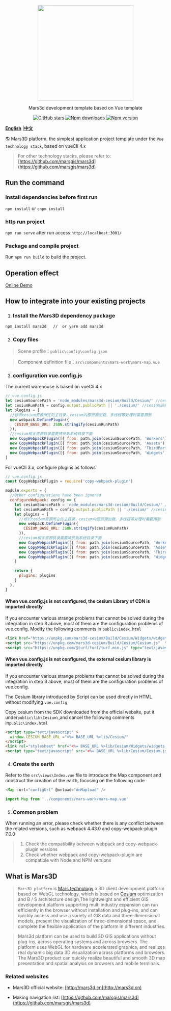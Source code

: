 <p align="center">
<img src="//mars3d.cn/logo.png" width="300px" />
</p>

<p align="center">Mars3d development template based on Vue template</p>

<p align="center">
<a target="_black" href="https://github.com/marsgis/mars3d">
<img alt="GitHub stars" src="https://img.shields.io/github/stars/marsgis/mars3d?style=flat&logo=github">
</a>
<a target="_black" href="https://www.npmjs.com/package/mars3d">
<img alt="Npm downloads" src="https://img.shields.io/npm/dt/mars3d?style=flat&logo=npm">
</a>
<a target="_black" href="https://www.npmjs.com/package/mars3d">
<img alt="Npm version" src="https://img.shields.io/npm/v/mars3d.svg?style=flat&logo=npm&label=version"/>
</a>
</p>

 [**English**](./README_EN.md) |[**中文**](./README.md) 
 
 🌎 Mars3D platform, the simplest application project template under the `Vue technology stack`, based on vueCli 4.x
    
 > For other technology stacks, please refer to: [https://github.com/marsgis/mars3d](https://github.com/marsgis/mars3d)


## Run the command
 
###  Install dependencies before first run
 `npm install` or `cnpm install`
 
### http run project
 `npm run serve` after run access:`http://localhost:3001/` 

### Package and compile project
 Run `npm run build` to build the project. 

## Operation effect 

 [Online Demo](http://marsgis.gitee.io/mars3d-es5-template/)  
 

  
## How to integrate into your existing projects
1. ### Install the Mars3D dependency package
```bash
npm install mars3d   //  or yarn add mars3d
```

2. ### Copy files
 > Scene profile：`public\config\config.json`

 > Component definition file：`src\components\mars-work\mars-map.vue`


3. ### configuration vue.config.js 

The current warehouse is based on vueCli 4.x 
```js
// vue.config.js  
let cesiumSourcePath = 'node_modules/mars3d-cesium/Build/Cesium/' //cesium库目录
let cesiumRunPath = config.output.publicPath || './cesium/' //cesium运行时主目录
let plugins = [
  //标识cesium资源所在的主目录，cesium内部资源加载、多线程等处理时需要用到
  new webpack.DefinePlugin({
    CESIUM_BASE_URL: JSON.stringify(cesiumRunPath)
  }),
  //cesium相关资源目录需要拷贝到系统目录下面
  new CopyWebpackPlugin([{ from: path.join(cesiumSourcePath, 'Workers'), to: path.join(cesiumRunPath, 'Workers') }]),
  new CopyWebpackPlugin([{ from: path.join(cesiumSourcePath, 'Assets'), to: path.join(cesiumRunPath, 'Assets') }]),
  new CopyWebpackPlugin([{ from: path.join(cesiumSourcePath, 'ThirdParty'), to: path.join(cesiumRunPath, 'ThirdParty') }]),
  new CopyWebpackPlugin([{ from: path.join(cesiumSourcePath, 'Widgets'), to: path.join(cesiumRunPath, 'Widgets') }])
]
```
For vueCli 3.x, configure plugins as follows

```js
// vue.config.js
const CopyWebpackPlugin = require('copy-webpack-plugin') 

module.exports = {
  //Other configurations have been ignored
  configureWebpack: config => {
    let cesiumSourcePath = 'node_modules/mars3d-cesium/Build/Cesium/' //cesium库目录
    let cesiumRunPath = config.output.publicPath || './cesium/' //cesium运行时主目录
    let plugins = [
      //标识cesium资源所在的主目录，cesium内部资源加载、多线程等处理时需要用到
      new webpack.DefinePlugin({
        CESIUM_BASE_URL: JSON.stringify(cesiumRunPath)
      }),
      //cesium相关资源目录需要拷贝到系统目录下面
      new CopyWebpackPlugin([{ from: path.join(cesiumSourcePath, 'Workers'), to: path.join(config.output.path,cesiumRunPath, 'Workers') }]),
      new CopyWebpackPlugin([{ from: path.join(cesiumSourcePath, 'Assets'), to: path.join(config.output.path,cesiumRunPath, 'Assets') }]),
      new CopyWebpackPlugin([{ from: path.join(cesiumSourcePath, 'ThirdParty'), to: path.join(config.output.path,cesiumRunPath, 'ThirdParty') }]),
      new CopyWebpackPlugin([{ from: path.join(cesiumSourcePath, 'Widgets'), to: path.join(config.output.path,cesiumRunPath, 'Widgets') }])
    ]

    return {
      plugins: plugins
    }
  },
}
```

#### When vue.config.js is not configured, the cesium Library of CDN is imported directly  
If you encounter various strange problems that cannot be solved during the integration in step 3 above, most of them are the configuration problems of vue.config.
Modify the following comments in `public\index.html`
```html
<link href="https://unpkg.com/mars3d-cesium/Build/Cesium/Widgets/widgets.css" rel="stylesheet"   type="text/css" />
<script src="https://unpkg.com/mars3d-cesium/Build/Cesium/Cesium.js"  type="text/javascript"></script>
<script src="https://unpkg.com/@turf/turf/turf.min.js" type="text/javascript" ></script>
```

#### When vue.config.js is not configured, the external cesium library is imported directly
If you encounter various strange problems that cannot be solved during the integration in step 3 above, most of them are the configuration problems of vue.config.

The Cesium library introduced by Script can be used directly in HTML without modifying `vue.config` 

Copy cesium from the SDK downloaded from the official website, put it under`public\lib\Cesium\`,and cancel the following comments in`public\index.html`
```html
<script type="text/javascript" >
  window.CESIUM_BASE_URL ="<%= BASE_URL %>lib/Cesium/"
</script>
<link rel="stylesheet" href="<%= BASE_URL %>lib/Cesium/Widgets/widgets.css">
<script type="text/javascript" src="<%= BASE_URL %>lib/Cesium/Cesium.js"></script>
```




4. ### Create the earth 
Refer to the `src\views\Index.vue` file to introduce the Map component and construct the creation of the earth, focusing on the following code

```js
<Map :url="configUrl" @onload="onMapload" />

import Map from '../components/mars-work/mars-map.vue'
```
5. ### Common problem
When running an error, please check whether there is any conflict between the related versions, such as webpack 4.43.0 and copy-webpack-plugin 7.0.0

  >1. Check the compatibility between webpack and copy-webpack-plugin versions
  >2. Check whether webpack and copy-webpack-plugin are compatible with Node and NPM versions

 

## What is Mars3D
>  `Mars3D platform` is [Mars technology](http://marsgis.cn/) a 3D client development platform based on WebGL technology, which is based on [Cesium](https://cesium.com/cesiumjs/) optimization and B / S architecture design,The lightweight and efficient GIS development platform supporting multi industry expansion can run efficiently in the browser without installation and plug-ins, and can quickly access and use a variety of GIS data and three-dimensional models, present the visualization of three-dimensional space, and complete the flexible application of the platform in different industries.

 > Mars3d platform can be used to build 3D GIS applications without plug-ins, across operating systems and across browsers. The platform uses WebGL for hardware accelerated graphics, and realizes real dynamic big data 3D visualization across platforms and browsers. The Mars3D product can quickly realize beautiful and smooth 3D map presentation and spatial analysis on browsers and mobile terminals.

### Related websites
- Mars3D official website: [http://mars3d.cn](http://mars3d.cn)

- Making navigation list: [https://github.com/marsgis/mars3d](https://github.com/marsgis/mars3d)
 



